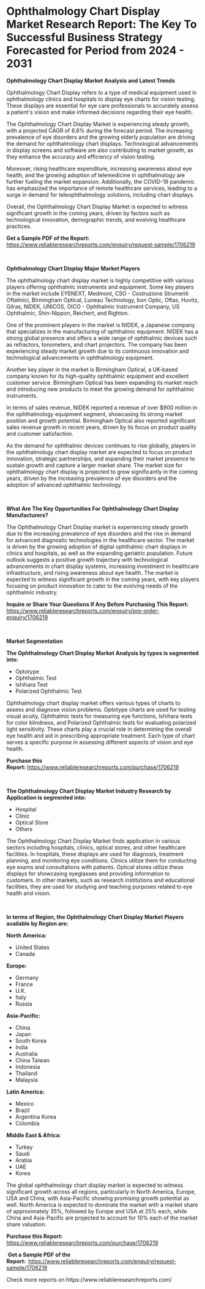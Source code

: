 <p><h1>Ophthalmology Chart Display Market Research Report: The Key To Successful Business Strategy Forecasted for Period from 2024 - 2031</h1></p><p><strong>Ophthalmology Chart Display Market Analysis and Latest Trends</strong></p>
<p><p>Ophthalmology Chart Display refers to a type of medical equipment used in ophthalmology clinics and hospitals to display eye charts for vision testing. These displays are essential for eye care professionals to accurately assess a patient's vision and make informed decisions regarding their eye health.</p><p>The Ophthalmology Chart Display Market is experiencing steady growth, with a projected CAGR of 6.8% during the forecast period. The increasing prevalence of eye disorders and the growing elderly population are driving the demand for ophthalmology chart displays. Technological advancements in display screens and software are also contributing to market growth, as they enhance the accuracy and efficiency of vision testing.</p><p>Moreover, rising healthcare expenditure, increasing awareness about eye health, and the growing adoption of telemedicine in ophthalmology are further fueling the market expansion. Additionally, the COVID-19 pandemic has emphasized the importance of remote healthcare services, leading to a surge in demand for teleophthalmology solutions, including chart displays.</p><p>Overall, the Ophthalmology Chart Display Market is expected to witness significant growth in the coming years, driven by factors such as technological innovation, demographic trends, and evolving healthcare practices.</p></p>
<p><strong>Get a Sample PDF of the Report:&nbsp;</strong> <a href="https://www.reliableresearchreports.com/enquiry/request-sample/1706219">https://www.reliableresearchreports.com/enquiry/request-sample/1706219</a></p>
<p>&nbsp;</p>
<p><strong>Ophthalmology Chart Display Major Market Players</strong></p>
<p><p>The ophthalmology chart display market is highly competitive with various players offering ophthalmic instruments and equipment. Some key players in the market include EYENEXT, Medmont, CSO - Costruzione Strumenti Oftalmici, Birmingham Optical, Luneau Technology, bon Optic, Oftas, Huvitz, Gilras, NIDEK, UNICOS, OICO - Ophthalmic Instrument Company, US Ophthalmic, Shin-Nippon, Reichert, and Righton.</p><p>One of the prominent players in the market is NIDEK, a Japanese company that specializes in the manufacturing of ophthalmic equipment. NIDEK has a strong global presence and offers a wide range of ophthalmic devices such as refractors, tonometers, and chart projectors. The company has been experiencing steady market growth due to its continuous innovation and technological advancements in ophthalmology equipment.</p><p>Another key player in the market is Birmingham Optical, a UK-based company known for its high-quality ophthalmic equipment and excellent customer service. Birmingham Optical has been expanding its market reach and introducing new products to meet the growing demand for ophthalmic instruments.</p><p>In terms of sales revenue, NIDEK reported a revenue of over $900 million in the ophthalmology equipment segment, showcasing its strong market position and growth potential. Birmingham Optical also reported significant sales revenue growth in recent years, driven by its focus on product quality and customer satisfaction.</p><p>As the demand for ophthalmic devices continues to rise globally, players in the ophthalmology chart display market are expected to focus on product innovation, strategic partnerships, and expanding their market presence to sustain growth and capture a larger market share. The market size for ophthalmology chart display is projected to grow significantly in the coming years, driven by the increasing prevalence of eye disorders and the adoption of advanced ophthalmic technology.</p></p>
<p>&nbsp;</p>
<p><strong>What Are The Key Opportunities For Ophthalmology Chart Display Manufacturers?</strong></p>
<p><p>The Ophthalmology Chart Display market is experiencing steady growth due to the increasing prevalence of eye disorders and the rise in demand for advanced diagnostic technologies in the healthcare sector. The market is driven by the growing adoption of digital ophthalmic chart displays in clinics and hospitals, as well as the expanding geriatric population. Future outlook suggests a positive growth trajectory with technological advancements in chart display systems, increasing investment in healthcare infrastructure, and rising awareness about eye health. The market is expected to witness significant growth in the coming years, with key players focusing on product innovation to cater to the evolving needs of the ophthalmic industry.</p></p>
<p><strong>Inquire or Share Your Questions If Any Before Purchasing This Report:</strong> <a href="https://www.reliableresearchreports.com/enquiry/pre-order-enquiry/1706219">https://www.reliableresearchreports.com/enquiry/pre-order-enquiry/1706219</a></p>
<p>&nbsp;</p>
<p><strong>Market Segmentation</strong></p>
<p><strong>The Ophthalmology Chart Display Market Analysis by types is segmented into:</strong></p>
<p><ul><li>Optotype</li><li>Ophthalmic Test</li><li>Ishihara Test</li><li>Polarized Ophthalmic Test</li></ul></p>
<p><p>Ophthalmology chart display market offers various types of charts to assess and diagnose vision problems. Optotype charts are used for testing visual acuity, Ophthalmic tests for measuring eye functions, Ishihara tests for color blindness, and Polarized Ophthalmic tests for evaluating polarized light sensitivity. These charts play a crucial role in determining the overall eye health and aid in prescribing appropriate treatment. Each type of chart serves a specific purpose in assessing different aspects of vision and eye health.</p></p>
<p><strong>Purchase this Report:&nbsp;</strong><a href="https://www.reliableresearchreports.com/purchase/1706219">https://www.reliableresearchreports.com/purchase/1706219</a></p>
<p>&nbsp;</p>
<p><strong>The Ophthalmology Chart Display Market Industry Research by Application is segmented into:</strong></p>
<p><ul><li>Hospital</li><li>Clinic</li><li>Optical Store</li><li>Others</li></ul></p>
<p><p>The Ophthalmology Chart Display Market finds application in various sectors including hospitals, clinics, optical stores, and other healthcare facilities. In hospitals, these displays are used for diagnosis, treatment planning, and monitoring eye conditions. Clinics utilize them for conducting eye exams and consultations with patients. Optical stores utilize these displays for showcasing eyeglasses and providing information to customers. In other markets, such as research institutions and educational facilities, they are used for studying and teaching purposes related to eye health and vision.</p></p>
<p>&nbsp;</p>
<p><strong>In terms of Region, the Ophthalmology Chart Display Market Players available by Region are:</strong></p>
<p>
    <p> <strong> North America: </strong>
        <ul>
            <li>United States</li>
            <li>Canada</li>
        </ul>
        </p> 
    <p> <strong> Europe: </strong>
        <ul>
            <li>Germany</li>
            <li>France</li>
            <li>U.K.</li>
            <li>Italy</li>
            <li>Russia</li>
        </ul>
        </p> 
    <p> <strong> Asia-Pacific: </strong>
        <ul>
            <li>China</li>
            <li>Japan</li>
            <li>South Korea</li>
            <li>India</li>
            <li>Australia</li>
            <li>China Taiwan</li>
            <li>Indonesia</li>
            <li>Thailand</li>
            <li>Malaysia</li>
        </ul>
        </p> 
    <p> <strong> Latin America: </strong>
        <ul>
            <li>Mexico</li>
            <li>Brazil</li>
            <li>Argentina Korea</li>
            <li>Colombia</li>
        </ul>
        </p> 
    <p> <strong> Middle East & Africa: </strong>
        <ul>
            <li>Turkey</li>
            <li>Saudi</li>
            <li>Arabia</li>
            <li>UAE</li>
            <li>Korea</li>
        </ul>
    </p>
    </p>
<p><p>The global ophthalmology chart display market is expected to witness significant growth across all regions, particularly in North America, Europe, USA and China, with Asia-Pacific showing promising growth potential as well. North America is expected to dominate the market with a market share of approximately 35%, followed by Europe and USA at 25% each, while China and Asia-Pacific are projected to account for 10% each of the market share valuation.</p></p>
<p><strong>Purchase this Report: </strong><a href="https://www.reliableresearchreports.com/purchase/1706219">https://www.reliableresearchreports.com/purchase/1706219</a></p>
<p>&nbsp;<strong>Get a Sample PDF of the Report:&nbsp;&nbsp;</strong><a href="https://www.reliableresearchreports.com/enquiry/request-sample/1706219">https://www.reliableresearchreports.com/enquiry/request-sample/1706219</a></p>
<p><strong></strong></p>
<p>Check more reports on https://www.reliableresearchreports.com/</p>